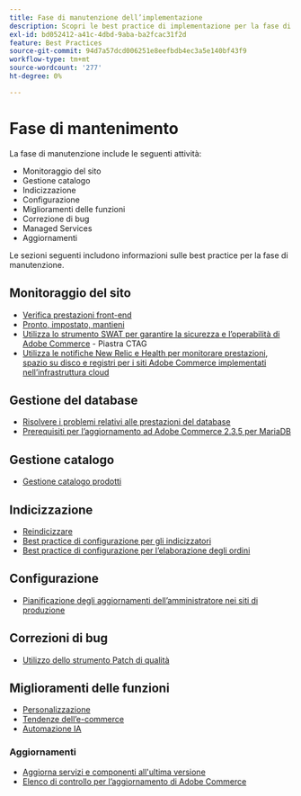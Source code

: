 ```yaml
---
title: Fase di manutenzione dell’implementazione
description: Scopri le best practice di implementazione per la fase di manutenzione dei progetti Adobe Commerce.
exl-id: bd052412-a41c-4dbd-9aba-ba2fcac31f2d
feature: Best Practices
source-git-commit: 94d7a57dcd006251e8eefbdb4ec3a5e140bf43f9
workflow-type: tm+mt
source-wordcount: '277'
ht-degree: 0%

---
```


# Fase di mantenimento

La fase di manutenzione include le seguenti attività:

- Monitoraggio del sito
- Gestione catalogo
- Indicizzazione
- Configurazione
- Miglioramenti delle funzioni
- Correzione di bug
- Managed Services
- Aggiornamenti

Le sezioni seguenti includono informazioni sulle best practice per la fase di manutenzione.

## Monitoraggio del sito

- [Verifica prestazioni front-end](frontend-performance.md)
- [Pronto, impostato, mantieni](https://business.adobe.com/blog/basics/ready-set-maintain)
- [Utilizza lo strumento SWAT per garantire la sicurezza e l’operabilità di Adobe Commerce](https://experienceleague.adobe.com/docs/commerce-operations/tools/site-wide-analysis-tool/intro.html?lang=en#integrations-with-other-adobe-commerce-support-tools) - Piastra CTAG
- [Utilizza le notifiche New Relic e Health per monitorare prestazioni, spazio su disco e registri per i siti Adobe Commerce implementati nell’infrastruttura cloud](https://experienceleague.adobe.com/docs/commerce-cloud-service/user-guide/monitor/performance.html)

## Gestione del database

- [Risolvere i problemi relativi alle prestazioni del database&#x200B;](resolve-database-performance-issues.md)
- [Prerequisiti per l’aggiornamento ad Adobe Commerce 2.3.5 per MariaDB&#x200B;](commerce-235-upgrade-prerequisites-mariadb.md)

## Gestione catalogo

<!-- Asset not yet integrated
- [Catalog Image Resizing](https://wiki.corp.adobe.com/x/oj4ykw) (wiki)
-->
- [Gestione catalogo prodotti](https://www.gotostage.com/channel/fca90f7960be436f9b849215d9e06026/recording/2eea2782fc874047a020391000519f8b/watch?source=CHANNEL)

## Indicizzazione

<!-- Asset not yet integrated
- [Reindexing - the safe way](https://wiki.corp.adobe.com/x/oj4ykw)(wiki)
-->
- [Reindicizzare](https://developer.adobe.com/commerce/php/development/components/indexing/#how-to-reindex)
- [Best practice di configurazione per gli indicizzatori&#x200B;](indexer-configuration.md)
- [Best practice di configurazione per l’elaborazione degli ordini](order-processing-configuration.md)
<!-- Asset not yet integrated from CTAG deck:
- Plan upsizing for planned traffic increases during promotions or holidays -->

## Configurazione

- [Pianificazione degli aggiornamenti dell’amministratore nei siti di produzione](scheduling-admin-updates-in-production.md)

<!-- Asset not yet integrated from CTAG deck: Planning for peak season and promotional periods (upsizing)-->

## Correzioni di bug

- [Utilizzo dello strumento Patch di qualità](https://experienceleague.adobe.com/docs/commerce-operations/tools/quality-patches-tool/usage.html)

## Miglioramenti delle funzioni

- [Personalizzazione](https://www.gotostage.com/channel/fca90f7960be436f9b849215d9e06026/recording/e218545a77de490fb5102eca07d0580a/watch?source=CHANNEL)
- [Tendenze dell’e-commerce](https://www.gotostage.com/channel/fca90f7960be436f9b849215d9e06026/recording/9a772468d7b64409a3d5dff4d67e656d/watch?source=CHANNEL)
- [Automazione IA](https://www.gotostage.com/channel/fca90f7960be436f9b849215d9e06026/recording/27ae23699c2847be981a23ca098e548f/watch?source=CHANNEL)

### Aggiornamenti

- [Aggiorna servizi e componenti all&#39;ultima versione&#x200B;](update-services.md)
- [Elenco di controllo per l’aggiornamento di Adobe Commerce&#x200B;](upgrade-checklist.md)
